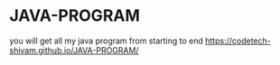 # JAVA-PROGRAM
you will get all my java program from starting to end
https://codetech-shivam.github.io/JAVA-PROGRAM/
